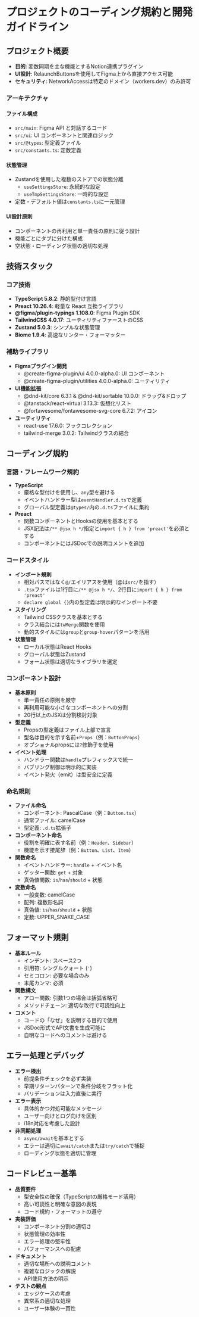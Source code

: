 # プロジェクトのコーディング規約と開発ガイドライン

## プロジェクト概要
- **目的**: 変数同期を主な機能とするNotion連携プラグイン
- **UI設計**: RelaunchButtonsを使用してFigma上から直接アクセス可能
- **セキュリティ**: NetworkAccessは特定のドメイン（workers.dev）のみ許可

### アーキテクチャ

#### ファイル構成
- `src/main`: Figma API と対話するコード
- `src/ui`: UI コンポーネントと関連ロジック
- `src/@types`: 型定義ファイル
- `src/constants.ts`: 定数定義

#### 状態管理
- Zustandを使用した複数のストアでの状態分離
  - `useSettingsStore`: 永続的な設定
  - `useTmpSettingsStore`: 一時的な設定
- 定数・デフォルト値は`constants.ts`に一元管理

#### UI設計原則
- コンポーネントの再利用と単一責任の原則に従う設計
- 機能ごとにタブに分けた構成
- 空状態・ローディング状態の適切な処理

## 技術スタック

### コア技術
- **TypeScript 5.8.2**: 静的型付け言語
- **Preact 10.26.4**: 軽量な React 互換ライブラリ
- **@figma/plugin-typings 1.108.0**: Figma Plugin SDK
- **TailwindCSS 4.0.17**: ユーティリティファーストのCSS
- **Zustand 5.0.3**: シンプルな状態管理
- **Biome 1.9.4**: 高速なリンター・フォーマッター

### 補助ライブラリ
- **Figmaプラグイン開発**
  - @create-figma-plugin/ui 4.0.0-alpha.0: UI コンポーネント
  - @create-figma-plugin/utilities 4.0.0-alpha.0: ユーティリティ
- **UI機能拡張**
  - @dnd-kit/core 6.3.1 & @dnd-kit/sortable 10.0.0: ドラッグ&ドロップ
  - @tanstack/react-virtual 3.13.3: 仮想化リスト 
  - @fortawesome/fontawesome-svg-core 6.7.2: アイコン
- **ユーティリティ**
  - react-use 17.6.0: フックコレクション
  - tailwind-merge 3.0.2: Tailwindクラスの結合

## コーディング規約

### 言語・フレームワーク規約
- **TypeScript**
  - 厳格な型付けを使用し、`any`型を避ける
  - イベントハンドラー型は`eventHandler.d.ts`で定義
  - グローバル型定義は`@types/`内の`.d.ts`ファイルに集約
- **Preact**
  - 関数コンポーネントとHooksの使用を基本とする
  - JSX記法は`/** @jsx h */`指定と`import { h } from 'preact'`を必須とする
  - コンポーネントにはJSDocでの説明コメントを追加

### コードスタイル
- **インポート規則**
  - 相対パスではなく`@/`エイリアスを使用（@は`src/`を指す）
  - `.tsx`ファイルは1行目に`/** @jsx h */`、2行目に`import { h } from 'preact'`
  - `declare global {}`内の型定義は明示的なインポート不要
- **スタイリング**
  - Tailwind CSSクラスを基本とする
  - クラス結合には`twMerge`関数を使用
  - 動的スタイルには`group`と`group-hover`パターンを活用
- **状態管理**
  - ローカル状態はReact Hooks
  - グローバル状態はZustand
  - フォーム状態は適切なライブラリを選定

### コンポーネント設計
- **基本原則**
  - 単一責任の原則を厳守
  - 再利用可能な小さなコンポーネントへの分割
  - 20行以上のJSXは分割検討対象
- **型定義**
  - Propsの型定義はファイル上部で宣言
  - 型名は目的を示す名前+`Props`（例：`ButtonProps`）
  - オプショナルpropsには`?`修飾子を使用
- **イベント処理**
  - ハンドラー関数は`handle`プレフィックスで統一
  - バブリング制御は明示的に実装
  - イベント発火（emit）は型安全に定義

### 命名規則
- **ファイル命名**
  - コンポーネント: PascalCase（例：`Button.tsx`）
  - 通常ファイル: camelCase
  - 型定義: `.d.ts`拡張子
- **コンポーネント命名**
  - 役割を明確に表す名前（例：`Header`、`Sidebar`）
  - 機能を示す接尾辞（例：`Button`、`List`、`Item`）
- **関数命名**
  - イベントハンドラー: `handle` + イベント名
  - ゲッター関数: `get` + 対象
  - 真偽値関数: `is`/`has`/`should` + 状態
- **変数命名**
  - 一般変数: camelCase
  - 配列: 複数形名詞
  - 真偽値: `is`/`has`/`should` + 状態
  - 定数: UPPER_SNAKE_CASE

## フォーマット規則

- **基本ルール**
  - インデント: スペース2つ
  - 引用符: シングルクォート (`'`)
  - セミコロン: 必要な場合のみ
  - 末尾カンマ: 必須
- **関数構文**
  - アロー関数: 引数1つの場合は括弧省略可
  - メソッドチェーン: 適切な改行で可読性向上
- **コメント**
  - コードの「なぜ」を説明する目的で使用
  - JSDoc形式でAPI文書を生成可能に
  - 自明なコードへのコメントは避ける

## エラー処理とデバッグ

- **エラー検出**
  - 前提条件チェックを必ず実装
  - 早期リターンパターンで条件分岐をフラット化
  - バリデーションは入力直後に実行
- **エラー表示**
  - 具体的かつ対処可能なメッセージ
  - ユーザー向けとログ向けを区別
  - i18n対応を考慮した設計
- **非同期処理**
  - `async/await`を基本とする
  - エラーは適切に`await/catch`または`try/catch`で捕捉
  - ローディング状態を適切に管理

## コードレビュー基準

- **品質要件**
  - 型安全性の確保（TypeScriptの厳格モード活用）
  - 高い可読性と明確な意図の表現
  - コード規約・フォーマットの遵守
- **実装評価**
  - コンポーネント分割の適切さ
  - 状態管理の効率性
  - エラー処理の堅牢性
  - パフォーマンスへの配慮
- **ドキュメント**
  - 適切な場所への説明コメント
  - 複雑なロジックの解説
  - API使用方法の明示
- **テストの観点**
  - エッジケースの考慮
  - 異常系の適切な処理
  - ユーザー体験の一貫性
